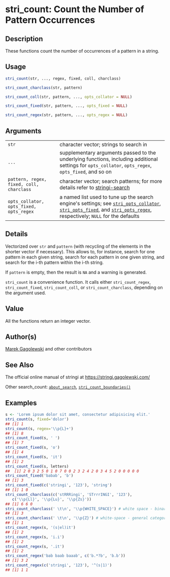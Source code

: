 # stri_count: Count the Number of Pattern Occurrences

## Description

These functions count the number of occurrences of a pattern in a string.

## Usage

``` r
stri_count(str, ..., regex, fixed, coll, charclass)

stri_count_charclass(str, pattern)

stri_count_coll(str, pattern, ..., opts_collator = NULL)

stri_count_fixed(str, pattern, ..., opts_fixed = NULL)

stri_count_regex(str, pattern, ..., opts_regex = NULL)
```

## Arguments

|                                          |                                                                                                                                                                                                                                            |
|------------------------------------------|--------------------------------------------------------------------------------------------------------------------------------------------------------------------------------------------------------------------------------------------|
| `str`                                    | character vector; strings to search in                                                                                                                                                                                                     |
| `...`                                    | supplementary arguments passed to the underlying functions, including additional settings for `opts_collator`, `opts_regex`, `opts_fixed`, and so on                                                                                       |
| `pattern, regex, fixed, coll, charclass` | character vector; search patterns; for more details refer to [stringi-search](about_search.md)                                                                                                                                             |
| `opts_collator, opts_fixed, opts_regex`  | a named list used to tune up the search engine\'s settings; see [`stri_opts_collator`](stri_opts_collator.md), [`stri_opts_fixed`](stri_opts_fixed.md), and [`stri_opts_regex`](stri_opts_regex.md), respectively; `NULL` for the defaults |

## Details

Vectorized over `str` and `pattern` (with recycling of the elements in the shorter vector if necessary). This allows to, for instance, search for one pattern in each given string, search for each pattern in one given string, and search for the i-th pattern within the i-th string.

If `pattern` is empty, then the result is `NA` and a warning is generated.

`stri_count` is a convenience function. It calls either `stri_count_regex`, `stri_count_fixed`, `stri_count_coll`, or `stri_count_charclass`, depending on the argument used.

## Value

All the functions return an integer vector.

## Author(s)

[Marek Gagolewski](https://www.gagolewski.com/) and other contributors

## See Also

The official online manual of <span class="pkg">stringi</span> at <https://stringi.gagolewski.com/>

Other search_count: [`about_search`](about_search.md), [`stri_count_boundaries()`](stri_count_boundaries.md)

## Examples




```r
s <- 'Lorem ipsum dolor sit amet, consectetur adipisicing elit.'
stri_count(s, fixed='dolor')
## [1] 1
stri_count(s, regex='\\p{L}+')
## [1] 8
stri_count_fixed(s, ' ')
## [1] 7
stri_count_fixed(s, 'o')
## [1] 4
stri_count_fixed(s, 'it')
## [1] 2
stri_count_fixed(s, letters)
##  [1] 2 0 3 2 5 0 1 0 7 0 0 2 3 2 4 2 0 3 4 5 2 0 0 0 0 0
stri_count_fixed('babab', 'b')
## [1] 3
stri_count_fixed(c('stringi', '123'), 'string')
## [1] 1 0
stri_count_charclass(c('stRRRingi', 'STrrrINGI', '123'),
   c('\\p{Ll}', '\\p{Lu}', '\\p{Zs}'))
## [1] 6 6 0
stri_count_charclass(' \t\n', '\\p{WHITE_SPACE}') # white space - binary property
## [1] 3
stri_count_charclass(' \t\n', '\\p{Z}') # white-space - general category (note the difference)
## [1] 1
stri_count_regex(s, '(s|el)it')
## [1] 2
stri_count_regex(s, 'i.i')
## [1] 2
stri_count_regex(s, '.it')
## [1] 2
stri_count_regex('bab baab baaab', c('b.*?b', 'b.b'))
## [1] 3 2
stri_count_regex(c('stringi', '123'), '^(s|1)')
## [1] 1 1
```
